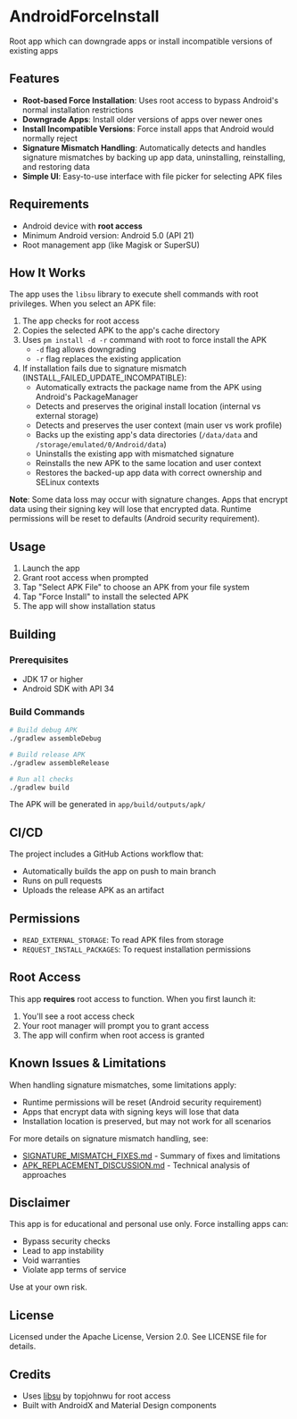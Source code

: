 # AndroidForceInstall

Root app which can downgrade apps or install incompatible versions of existing apps

## Features

- **Root-based Force Installation**: Uses root access to bypass Android's normal installation restrictions
- **Downgrade Apps**: Install older versions of apps over newer ones
- **Install Incompatible Versions**: Force install apps that Android would normally reject
- **Signature Mismatch Handling**: Automatically detects and handles signature mismatches by backing up app data, uninstalling, reinstalling, and restoring data
- **Simple UI**: Easy-to-use interface with file picker for selecting APK files

## Requirements

- Android device with **root access**
- Minimum Android version: Android 5.0 (API 21)
- Root management app (like Magisk or SuperSU)

## How It Works

The app uses the `libsu` library to execute shell commands with root privileges. When you select an APK file:

1. The app checks for root access
2. Copies the selected APK to the app's cache directory
3. Uses `pm install -d -r` command with root to force install the APK
   - `-d` flag allows downgrading
   - `-r` flag replaces the existing application
4. If installation fails due to signature mismatch (INSTALL_FAILED_UPDATE_INCOMPATIBLE):
   - Automatically extracts the package name from the APK using Android's PackageManager
   - Detects and preserves the original install location (internal vs external storage)
   - Detects and preserves the user context (main user vs work profile)
   - Backs up the existing app's data directories (`/data/data` and `/storage/emulated/0/Android/data`)
   - Uninstalls the existing app with mismatched signature
   - Reinstalls the new APK to the same location and user context
   - Restores the backed-up app data with correct ownership and SELinux contexts
   
**Note**: Some data loss may occur with signature changes. Apps that encrypt data using their signing key will lose that encrypted data. Runtime permissions will be reset to defaults (Android security requirement).

## Usage

1. Launch the app
2. Grant root access when prompted
3. Tap "Select APK File" to choose an APK from your file system
4. Tap "Force Install" to install the selected APK
5. The app will show installation status

## Building

### Prerequisites
- JDK 17 or higher
- Android SDK with API 34

### Build Commands

```bash
# Build debug APK
./gradlew assembleDebug

# Build release APK
./gradlew assembleRelease

# Run all checks
./gradlew build
```

The APK will be generated in `app/build/outputs/apk/`

## CI/CD

The project includes a GitHub Actions workflow that:
- Automatically builds the app on push to main branch
- Runs on pull requests
- Uploads the release APK as an artifact

## Permissions

- `READ_EXTERNAL_STORAGE`: To read APK files from storage
- `REQUEST_INSTALL_PACKAGES`: To request installation permissions

## Root Access

This app **requires** root access to function. When you first launch it:
1. You'll see a root access check
2. Your root manager will prompt you to grant access
3. The app will confirm when root access is granted

## Known Issues & Limitations

When handling signature mismatches, some limitations apply:
- Runtime permissions will be reset (Android security requirement)
- Apps that encrypt data with signing keys will lose that data
- Installation location is preserved, but may not work for all scenarios

For more details on signature mismatch handling, see:
- [SIGNATURE_MISMATCH_FIXES.md](SIGNATURE_MISMATCH_FIXES.md) - Summary of fixes and limitations
- [APK_REPLACEMENT_DISCUSSION.md](APK_REPLACEMENT_DISCUSSION.md) - Technical analysis of approaches

## Disclaimer

This app is for educational and personal use only. Force installing apps can:
- Bypass security checks
- Lead to app instability
- Void warranties
- Violate app terms of service

Use at your own risk.

## License

Licensed under the Apache License, Version 2.0. See LICENSE file for details.

## Credits

- Uses [libsu](https://github.com/topjohnwu/libsu) by topjohnwu for root access
- Built with AndroidX and Material Design components
